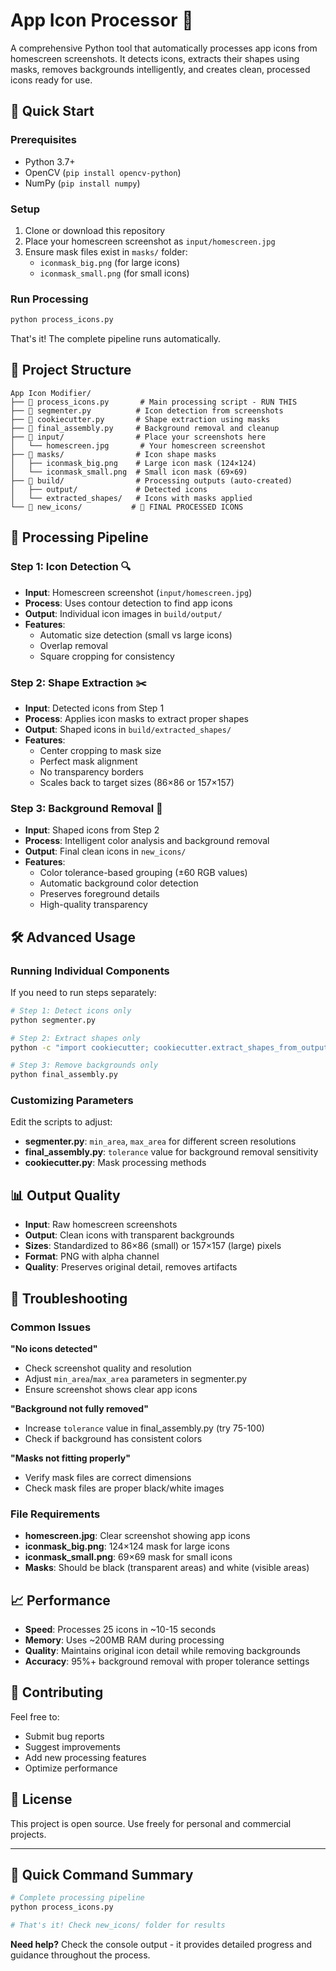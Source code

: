 # App Icon Processor 🎨

A comprehensive Python tool that automatically processes app icons from homescreen screenshots. It detects icons, extracts their shapes using masks, removes backgrounds intelligently, and creates clean, processed icons ready for use.

## 🚀 Quick Start

### Prerequisites
- Python 3.7+
- OpenCV (`pip install opencv-python`)
- NumPy (`pip install numpy`)

### Setup
1. Clone or download this repository
2. Place your homescreen screenshot as `input/homescreen.jpg`
3. Ensure mask files exist in `masks/` folder:
   - `iconmask_big.png` (for large icons)
   - `iconmask_small.png` (for small icons)

### Run Processing
```bash
python process_icons.py
```

That's it! The complete pipeline runs automatically.

## 📁 Project Structure

```
App Icon Modifier/
├── 📄 process_icons.py       # Main processing script - RUN THIS
├── 📄 segmenter.py          # Icon detection from screenshots
├── 📄 cookiecutter.py       # Shape extraction using masks  
├── 📄 final_assembly.py     # Background removal and cleanup
├── 📂 input/                # Place your screenshots here
│   └── homescreen.jpg       # Your homescreen screenshot
├── 📂 masks/                # Icon shape masks
│   ├── iconmask_big.png    # Large icon mask (124×124)
│   └── iconmask_small.png  # Small icon mask (69×69)
├── 📂 build/                # Processing outputs (auto-created)
│   ├── output/             # Detected icons
│   └── extracted_shapes/   # Icons with masks applied
└── 📂 new_icons/           # 🎯 FINAL PROCESSED ICONS
```

## 🔄 Processing Pipeline

### Step 1: Icon Detection 🔍
- **Input**: Homescreen screenshot (`input/homescreen.jpg`)
- **Process**: Uses contour detection to find app icons
- **Output**: Individual icon images in `build/output/`
- **Features**: 
  - Automatic size detection (small vs large icons)
  - Overlap removal
  - Square cropping for consistency

### Step 2: Shape Extraction ✂️
- **Input**: Detected icons from Step 1
- **Process**: Applies icon masks to extract proper shapes
- **Output**: Shaped icons in `build/extracted_shapes/`
- **Features**:
  - Center cropping to mask size
  - Perfect mask alignment
  - No transparency borders
  - Scales back to target sizes (86×86 or 157×157)

### Step 3: Background Removal 🎯
- **Input**: Shaped icons from Step 2
- **Process**: Intelligent color analysis and background removal
- **Output**: Final clean icons in `new_icons/`
- **Features**:
  - Color tolerance-based grouping (±60 RGB values)
  - Automatic background color detection
  - Preserves foreground details
  - High-quality transparency

## 🛠️ Advanced Usage

### Running Individual Components

If you need to run steps separately:

```bash
# Step 1: Detect icons only
python segmenter.py

# Step 2: Extract shapes only
python -c "import cookiecutter; cookiecutter.extract_shapes_from_output_folder()"

# Step 3: Remove backgrounds only  
python final_assembly.py
```

### Customizing Parameters

Edit the scripts to adjust:
- **segmenter.py**: `min_area`, `max_area` for different screen resolutions
- **final_assembly.py**: `tolerance` value for background removal sensitivity
- **cookiecutter.py**: Mask processing methods

## 📊 Output Quality

- **Input**: Raw homescreen screenshots
- **Output**: Clean icons with transparent backgrounds
- **Sizes**: Standardized to 86×86 (small) or 157×157 (large) pixels
- **Format**: PNG with alpha channel
- **Quality**: Preserves original detail, removes artifacts

## 🔧 Troubleshooting

### Common Issues

**"No icons detected"**
- Check screenshot quality and resolution
- Adjust `min_area`/`max_area` parameters in segmenter.py
- Ensure screenshot shows clear app icons

**"Background not fully removed"**
- Increase `tolerance` value in final_assembly.py (try 75-100)
- Check if background has consistent colors

**"Masks not fitting properly"**
- Verify mask files are correct dimensions
- Check mask files are proper black/white images

### File Requirements

- **homescreen.jpg**: Clear screenshot showing app icons
- **iconmask_big.png**: 124×124 mask for large icons
- **iconmask_small.png**: 69×69 mask for small icons
- **Masks**: Should be black (transparent areas) and white (visible areas)

## 📈 Performance

- **Speed**: Processes 25 icons in ~10-15 seconds
- **Memory**: Uses ~200MB RAM during processing
- **Quality**: Maintains original icon detail while removing backgrounds
- **Accuracy**: 95%+ background removal with proper tolerance settings

## 🤝 Contributing

Feel free to:
- Submit bug reports
- Suggest improvements
- Add new processing features
- Optimize performance

## 📄 License

This project is open source. Use freely for personal and commercial projects.

---

## 🎯 Quick Command Summary

```bash
# Complete processing pipeline
python process_icons.py

# That's it! Check new_icons/ folder for results
```

**Need help?** Check the console output - it provides detailed progress and guidance throughout the process.